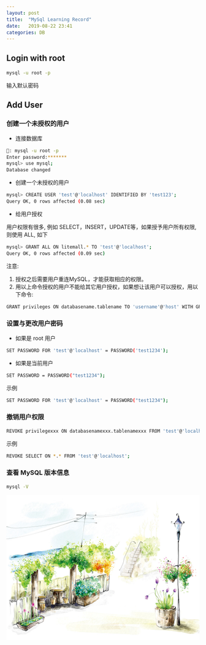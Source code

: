 ```yaml
---
layout: post
title:  "MySql Learning Record"
date:   2019-08-22 23:41
categories: DB
---
```


## Login with root

```bash
mysql -u root -p
```

输入默认密码

## Add User

### 创建一个未授权的用户

* 连接数据库

```bash
🙈: mysql -u root -p
Enter password:*******
mysql> use mysql;
Database changed
```

* 创建一个未授权的用户

```bash
mysql> CREATE USER 'test'@'localhost' IDENTIFIED BY 'test123';
Query OK, 0 rows affected (0.08 sec)
```

* 给用户授权

用户权限有很多, 例如 SELECT，INSERT，UPDATE等，如果授予用户所有权限,则使用 ALL, 如下

```bash
mysql> GRANT ALL ON litemall.* TO 'test'@'localhost';
Query OK, 0 rows affected (0.09 sec)
```

注意:

1. 授权之后需要用户重连MySQL，才能获取相应的权限。
2. 用以上命令授权的用户不能给其它用户授权，如果想让该用户可以授权，用以下命令:

```bash
GRANT privileges ON databasename.tablename TO 'username'@'host' WITH GRANT OPTION;
```

### 设置与更改用户密码

* 如果是 root 用户

```bash
SET PASSWORD FOR 'test'@'localhost' = PASSWORD('test1234');
```

* 如果是当前用户

```bash
SET PASSWORD = PASSWORD("test1234");
```

示例

```bash
SET PASSWORD FOR 'test'@'localhost' = PASSWORD("test1234");
```

### 撤销用户权限

```bash
REVOKE privilegexxx ON databasenamexxx.tablenamexxx FROM 'test'@'localhost';
```

示例

```bash
REVOKE SELECT ON *.* FROM 'test'@'localhost';
```

### 查看 MySQL 版本信息

```bash
mysql -V
```

![好图镇楼](/assets/img/nice_draw.jpg)
